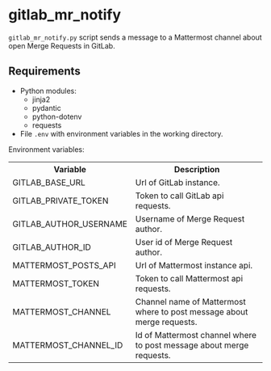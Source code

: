 # gitlab_mr_notify

`gitlab_mr_notify.py` script sends a message to a Mattermost channel about
open Merge Requests in GitLab.

## Requirements

- Python modules:
  - jinja2
  - pydantic
  - python-dotenv
  - requests
- File `.env` with environment variables in the working directory.

Environment variables:

<table>
    <tr>
        <th>Variable</th>
        <th>Description</th>
    </tr>
    <tr>
        <td>GITLAB_BASE_URL</td>
        <td>Url of GitLab instance.</td>
    </tr>
    <tr>
        <td>GITLAB_PRIVATE_TOKEN</td>
        <td>Token to call GitLab api requests.</td>
    </tr>
    <tr>
        <td>GITLAB_AUTHOR_USERNAME</td>
        <td>Username of Merge Request author.</td>
    </tr>
    <tr>
        <td>GITLAB_AUTHOR_ID</td>
        <td>User id of Merge Request author.</td>
    </tr>
    <tr>
        <td>MATTERMOST_POSTS_API</td>
        <td>Url of Mattermost instance api.</td>
    </tr>
    <tr>
        <td>MATTERMOST_TOKEN</td>
        <td>Token to call Mattermost api requests.</td>
    </tr>
    <tr>
        <td>MATTERMOST_CHANNEL</td>
        <td>Channel name of Mattermost where to post message about merge
          requests.
        </td>
    </tr>
    <tr>
        <td>MATTERMOST_CHANNEL_ID</td>
        <td>Id of Mattermost channel where to post message about merge
          requests.
        </td>
    </tr>
</table>
